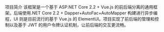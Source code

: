 ﻿项目简介
该框架是一个基于 ASP.NET Core 2.2 + Vue.js 的前后端分离的通用框架。后端使用.NET Core 2.2 + Dapper+AutoFac+AutoMapper 构建进行异步编程，UI 则是目前流行的基于 Vue.js 的 ElementUI。项目实现了前后端的管理和控制以及基于 JWT 的用户令牌认证机制，让前后端的交互更流畅。

